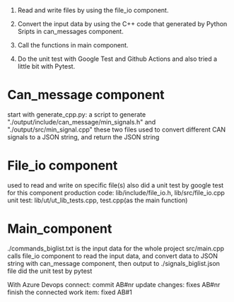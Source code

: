 1) Read and write files by using the file_io component.

2) Convert the input data by using the C++ code that generated by Python Sripts in can_messages component.

3) Call the functions in main component.

4) Do the unit test with Google Test and Github Actions and also tried a little bit with Pytest. 



# Can_message component
start with generate_cpp.py: 
a script to generate "./output/include/can_message/min_signals.h" and "./output/src/min_signal.cpp"
these two files used to convert different CAN signals to a JSON string, and return the JSON string

# File_io component
used to read and write on specific file(s)
also did a unit test by google test for this component
production code: lib/include/file_io.h, lib/src/file_io.cpp
unit test: lib/ut/ut_lib_tests.cpp, test.cpp(as the main function)

# Main_component
./commands_biglist.txt is the input data for the whole project
src/main.cpp calls file_io component to read the input data, and convert data to JSON string with can_message component, then output to ./signals_biglist.json file
did the unit test by pytest



With Azure Devops
connect: commit AB#nr
update changes: fixes AB#nr
finish the connected work item: fixed AB#1
